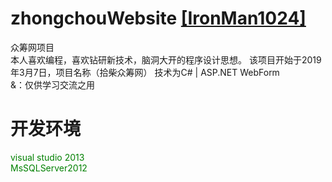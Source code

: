 zhongchouWebsite [[IronMan1024]](https://github.com/IronMan1024/)
=
众筹网项目<br>
本人喜欢编程，喜欢钻研新技术，脑洞大开的程序设计思想。
该项目开始于2019年3月7日，项目名称（拾柴众筹网） 技术为C# | ASP.NET WebForm<br> 
&：仅供学习交流之用
<br/>
<h1>开发环境</h1>
<div style="color: green">
visual studio 2013<br/>
MsSQLServer2012
</div>

